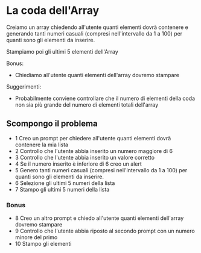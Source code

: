 # La coda dell'Array

Creiamo un array chiedendo all'utente quanti elementi dovrà contenere e generando tanti numeri casuali (compresi nell'intervallo da 1 a 100) per quanti sono gli elementi da inserire.

Stampiamo poi gli ultimi 5 elementi dell'Array

Bonus:
- Chiediamo all'utente quanti elementi dell'array dovremo stampare

Suggerimenti:
- Probabilmente conviene controllare che il numero di elementi della coda non sia più grande del numero di elementi totali dell'array

## Scompongo il problema 
- 1 Creo un prompt per chiedere all'utente quanti elementi dovrà contenere la mia lista
- 2 Controllo che l'utente abbia inserito un numero maggiore di 6
- 3 Controllo che l'utente abbia inserito un valore corretto
- 4 Se il numero inserito è inferiore di 6 creo un alert
- 5 Genero tanti numeri casuali (compresi nell'intervallo da 1 a 100) per quanti sono gli elementi da inserire.
- 6 Selezione gli ultimi 5 numeri della lista
- 7 Stampo gli ultimi 5 numeri della lista

### Bonus
- 8 Creo un altro prompt e chiedo all'utente quanti elementi dell'array dovremo stampare
- 9 Controllo che l'utente abbia riposto al secondo prompt con un numero minore del primo
- 10 Stampo gli elementi